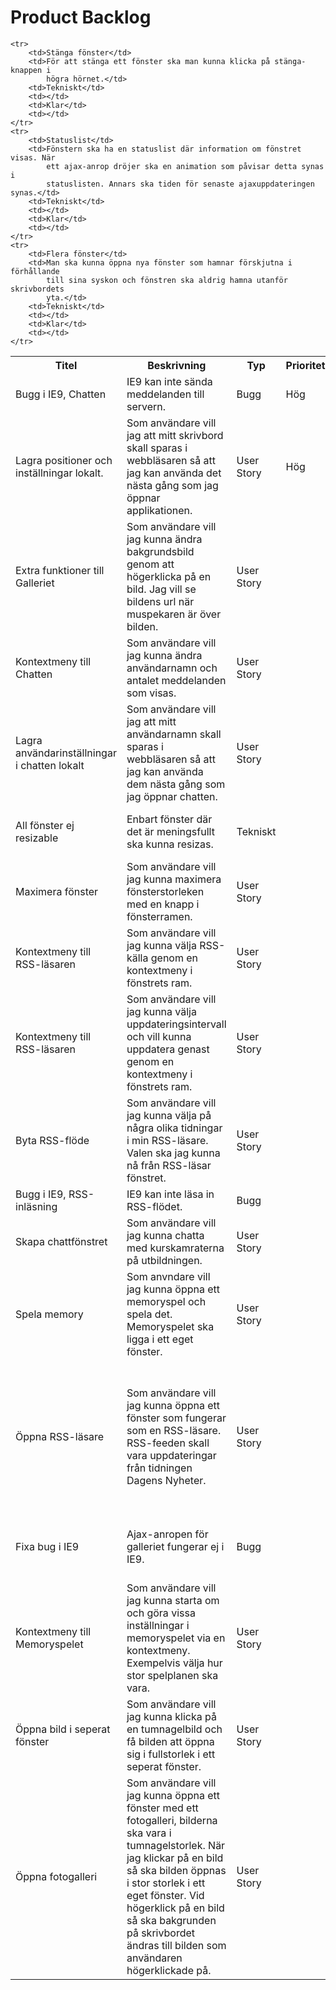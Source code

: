 # Product Backlog
<table>
    <tr>
        <th>Titel</th>
        <th>Beskrivning</th>
        <th>Typ</th>
        <th>Prioritet</th>
        <th>Status</th>
        <th>Kommentar</th>
    </tr>
	<tr>
		<td>Bugg i IE9, Chatten</td>
        <td>IE9 kan inte sända meddelanden till servern.</td>
        <td>Bugg</td>
        <td>Hög</td>
        <td>Arbetar</td>
        <td></td>
	</tr>
	<tr>
		<td>Lagra positioner och inställningar lokalt.</td>
		<td>Som användare vill jag att mitt skrivbord skall sparas i webbläsaren så att jag kan 
			använda det nästa gång som jag öppnar applikationen.</td>
		<td>User Story</td>
		<td>Hög</td>
		<td>Arbetar</td>
		<td></td>
	</tr>
	<tr>
	<td>Extra funktioner till Galleriet</td>
		<td>Som användare vill jag kunna ändra bakgrundsbild genom att högerklicka på en bild. 
			Jag vill se bildens url när muspekaren är över bilden.</td>
		<td>User Story</td>
		<td></td>
		<td>Klar</td>
		<td></td>
	</tr>
	<tr>
		<td>Kontextmeny till Chatten</td>
		<td>Som användare vill jag kunna ändra användarnamn och antalet meddelanden som visas.</td>
		<td>User Story</td>
		<td></td>
		<td>Klar</td>
		<td></td>
	</tr>
	<tr>
		<td>Lagra användarinställningar i chatten lokalt</td>
		<td>Som användare vill jag att mitt användarnamn skall sparas i webbläsaren så att jag kan 
			använda dem nästa gång som jag öppnar chatten.</td>
		<td>User Story</td>
		<td></td>
		<td>Klar</td>
		<td></td>
	</tr>
	<tr>
		<td>All fönster ej resizable</td>
		<td>Enbart fönster där det är meningsfullt ska kunna resizas.</td>
		<td>Tekniskt</td>
		<td></td>
		<td>Klar</td>
		<td>Fönstret får ej vara större än skrivbordets storlek.</td>
	</tr>
	<tr>
		<td>Maximera fönster</td>
		<td>Som användare vill jag kunna maximera fönsterstorleken med en knapp i fönsterramen.</td>
		<td>User Story</td>
		<td></td>
		<td>Klar</td>
		<td>Fönstret får ej vara större än skrivbordets storlek.</td>
	</tr>
	<tr>
		<td>Kontextmeny till RSS-läsaren</td>
		<td>Som användare vill jag kunna välja RSS-källa genom en kontextmeny i fönstrets ram.</td>
		<td>User Story</td>
		<td></td>
		<td>Klar</td>
		<td></td>
	</tr>
	<tr>
		<td>Kontextmeny till RSS-läsaren</td>
		<td>Som användare vill jag kunna välja uppdateringsintervall och vill kunna uppdatera genast genom en kontextmeny i fönstrets ram.</td>
		<td>User Story</td>
		<td></td>
		<td>Klar</td>
		<td></td>
	</tr>
	<tr>
        <td>Byta RSS-flöde</td>
        <td>Som användare vill jag kunna välja på några olika tidningar i min 
            RSS-läsare. Valen ska jag kunna nå från RSS-läsar fönstret.</td>
        <td>User Story</td>
        <td></td>
        <td>Klar</td>
        <td></td>
    </tr>
	<tr>
		<td>Bugg i IE9, RSS-inläsning</td>
        <td>IE9 kan inte läsa in RSS-flödet.</td>
        <td>Bugg</td>
        <td></td>
        <td>Klar</td>
        <td></td>
	</tr>
	<tr>
        <td>Skapa chattfönstret</td>
        <td>Som användare vill jag kunna chatta med kurskamraterna på utbildningen.</td>
        <td>User Story</td>
        <td></td>
        <td>Klar</td>
        <td></td>
    </tr>
	<tr>
        <td>Spela memory</td>
        <td>Som anvndare vill jag kunna öppna ett memoryspel och spela det. 
            Memoryspelet ska ligga i ett eget fönster.</td>
        <td>User Story</td>
        <td></td>
        <td>Klar</td>
        <td></td>
    </tr>
    <tr>
        <td>Öppna RSS-läsare</td>
        <td>Som användare vill jag kunna öppna ett fönster som fungerar som en 
            RSS-läsare. RSS-feeden skall vara uppdateringar från tidningen 
            Dagens Nyheter.</td>
        <td>User Story</td>
        <td></td>
        <td>Klar</td>
        <td>Eventuellt ska användaren i ett senare skede själv kunna välja var 
            RSS-feeden ska komma ifrån. Detta bör beaktas när koden designas.</td>
    </tr>
    <tr>
        <td>Fixa bug i IE9</td>
        <td>Ajax-anropen för galleriet fungerar ej i IE9.</td>
        <td>Bugg</td>
        <td></td>
        <td>Klar</td>
        <td>Misstänker att det har att göra med cross-site request.</td>
    </tr>
    <tr>
        <td>Kontextmeny till Memoryspelet</td>
        <td>Som användare vill jag kunna starta om och göra vissa inställningar 
            i memoryspelet via en kontextmeny. Exempelvis välja hur stor 
            spelplanen ska vara.</td>
        <td>User Story</td>
        <td></td>
        <td>Klar</td>
        <td>Gör en lösning som lätt kan överföras till andra fönster också.</td>
    </tr>
    <tr>
        <td>Öppna bild i seperat fönster</td>
        <td>Som användare vill jag kunna klicka på en tumnagelbild och få bilden 
            att öppna sig i fullstorlek i ett seperat fönster.</td>
        <td>User Story</td>
        <td></td>
        <td>Klar</td>
        <td></td>
    </tr>
    <tr>
        <td>Öppna fotogalleri</td>
        <td>Som användare vill jag kunna öppna ett fönster med ett fotogalleri, 
            bilderna ska vara i tumnagelstorlek. När jag klickar på en bild så 
            ska bilden öppnas i stor storlek i ett eget fönster. Vid högerklick 
            på en bild så ska bakgrunden på skrivbordet ändras till bilden som 
            användaren högerklickade på.</td>
        <td>User Story</td>
        <td></td>
        <td>Klar</td>
        <td>Flera olika varianter av fönster behövs i applikationen, detta bör 
            beaktas under designen av applikationen.</td>
    </tr>
    
    <tr>
        <td>Stänga fönster</td>
        <td>För att stänga ett fönster ska man kunna klicka på stänga-knappen i 
            högra hörnet.</td>
        <td>Tekniskt</td>
        <td></td>
        <td>Klar</td>
        <td></td>
    </tr>
    <tr>
        <td>Statuslist</td>
        <td>Fönstern ska ha en statuslist där information om fönstret visas. När 
            ett ajax-anrop dröjer ska en animation som påvisar detta synas i 
            statuslisten. Annars ska tiden för senaste ajaxuppdateringen synas.</td>
        <td>Tekniskt</td>
        <td></td>
        <td>Klar</td>
        <td></td>
    </tr>
    <tr>
        <td>Flera fönster</td>
        <td>Man ska kunna öppna nya fönster som hamnar förskjutna i förhållande 
            till sina syskon och fönstren ska aldrig hamna utanför skrivbordets 
            yta.</td>
        <td>Tekniskt</td>
        <td></td>
        <td>Klar</td>
        <td></td>
    </tr>
</table>